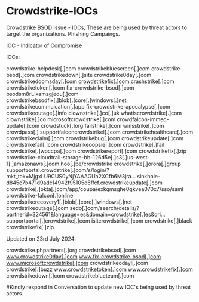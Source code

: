 # Crowdstrike-IOCs
Crowdstrike BSOD Issue - IOCs,  These are being used by threat actors to target the organizations. Phishing Campaings. 

IOC - Indicator of Compromise 

IOCs: 

crowdstrike-helpdesk[.]com
crowdstrikebluescreen[.]com
crowdstrike-bsod[.]com
crowdstrikedown[.]site
crowdstrike0day[.]com
crowdstrikedoomsday[.]com
crowdstrikefix[.]com
crashstrike[.]com
crowdstriketoken[.]com
fix-crowdstrike-bsod[.]com
bsodsm8rLIxamzgjedu[.]com
crowdstrikebsodfix[.]blob[.]core[.]windows[.]net
crowdstrikecommuication[.]app
fix-crowdstrike-apocalypse[.]com
crowdstrikeoutage[.]info
clownstrike[.]co[.]uk
whatiscrowdstrike[.]com
clownstrike[.]co
microsoftcrowdstrike[.]com
crowdfalcon-immed-update[.]com
crowdstuck[.]org
failstrike[.]com
winsstrike[.]com
crowdpass[.]
supportfalconcrowdstrikel[.]com
crowdstrikehealthcare[.]com
crowdstrikeclaim[.]com
crowdstrikebug[.]com
crowdstrikeupdate[.]com
crowdstrikefail[.]com
crowdstrikeoopsie[.]com
crowdstrike[.]fail
crowdstrike[.]woccpa[.]com
crowdstrikereport[.]com
crowdstrikefix[.]zip
crowdstrike-cloudtrail-storage-bb-126d5e[.]s3[.]us-west-1[.]amazonaws[.]com
hoo[.]be/crowdstrike
crowdstrike[.]orora[.]group
supportportal.crowdstrike[.]com/s/login/?mkt_tok=MjgxLU9CUS0yNjYAAAGUa2XCfb6M3jra…
sinkhole-d845c7b471d9adc14942f95105d5ffcf.crowdstrikeupdate[.]com
crowdstrike[.]okta[.]com/app/coupa/exkqmsghe0qkvea070x7/sso/saml
crowdstrike-falcon[.]online
crowdstrikerecovery1[.]blob[.]core[.]windows[.]net
crowdstrikeoutage[.]com
sedo[.]com/search/details/?partnerid=324561&language=es&domain=crowdstrike[.]es&ori…
supportportal[.]crowdstrike[.]com
isitcrowdstrike[.]com
crowdstrike[.]black
crowdstrikefix[.]zip

Updated on 23rd July 2024: 

crowdstrike.phpartners[.]org
crowdstrikebsod[.]com
www.crowdstrike0day[.]com
www.fix-crowdstrike-bsod[.]com
www.microsoftcrowdstrike[.]com
crowdstrikeodayl[.]com
crowdstrike[.]buzz
www.crowdstriketoken[.]com
www.crowdstrikefix[.]com
crowdstrikedown[.]com
crowdstrikeblueteam[.]com


#Kindly respond in Conversation to update new IOC's being used by threat actors. 
